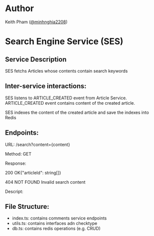 # Author
Keith Pham ([@minhnghia2208](https://github.com/minhnghia2208))

# Search Engine Service (SES)

## Service Description
SES fetchs Articles whose contents contain search keywords

## Inter-service interactions:
SES listens to ARTICLE_CREATED event from Article Service. ARTICLE_CREATED event contains content of the created article.

SES indexes the content of the created article and save the indexes into Redis

## Endpoints:
URL: /search?content={content}

Method: GET

Response: 

200 OK{"articleId": string[]}

404 NOT FOUND Invalid search content 

Descript:


## File Structure:
- index.ts: contains comments service endpoints
- utils.ts: contains interfaces adn checktype
- db.ts: contains redis operations (e.g. CRUD)